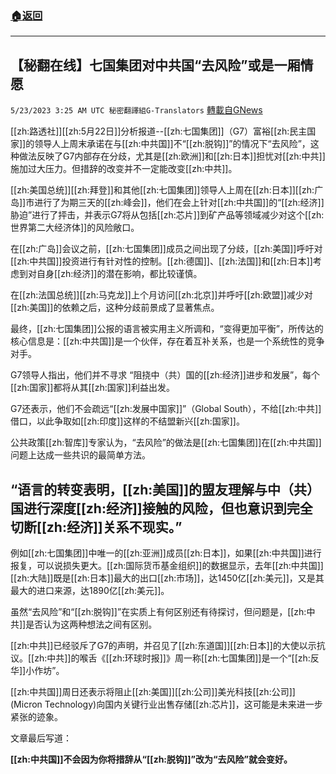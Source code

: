 ###  [:house:返回](README.md)
---


## 【秘翻在线】七国集团对中共国“去风险”或是一厢情愿
`5/23/2023 3:25 AM UTC 秘密翻譯組G-Translators` [轉載自GNews](https://gnews.org/articles/1323085)

        

[[zh:路透社]][[zh:5月22日]]分析报道--[[zh:七国集团]]（G7）富裕[[zh:民主国家]]的领导人上周末承诺在与[[zh:中共国]]不“[[zh:脱钩]]”的情况下“去风险”，这种做法反映了G7内部存在分歧，尤其是[[zh:欧洲]]和[[zh:日本]]担忧对[[zh:中共]]施加过大压力。但措辞的改变并不一定能改变[[zh:中共]]。

[[zh:美国总统]][[zh:拜登]]和其他[[zh:七国集团]]领导人上周在[[zh:日本]][[zh:广岛]]市进行了为期三天的[[zh:峰会]]，他们在会上针对[[zh:中共国]]的“[[zh:经济]]胁迫”进行了抨击，并表示G7将从包括[[zh:芯片]]到矿产品等领域减少对这个[[zh:世界第二大经济体]]的风险敞口。

在[[zh:广岛]]会议之前，[[zh:七国集团]]成员之间出现了分歧，[[zh:美国]]呼吁对[[zh:中共国]]投资进行有针对性的控制。[[zh:德国]]、[[zh:法国]]和[[zh:日本]]考虑到对自身[[zh:经济]]的潜在影响，都比较谨慎。

在[[zh:法国总统]][[zh:马克龙]]上个月访问[[zh:北京]]并呼吁[[zh:欧盟]]减少对[[zh:美国]]的依赖之后，这种分歧前景成了显著焦点。

最终，[[zh:七国集团]]公报的语言被实用主义所调和，“变得更加平衡”，所传达的核心信息是：[[zh:中共国]]是一个伙伴，存在着互补关系，也是一个系统性的竞争对手。

G7领导人指出，他们并不寻求 “阻挠中（共）国的[[zh:经济]]进步和发展”，每个[[zh:国家]]都将从其[[zh:国家]]利益出发。

G7还表示，他们不会疏远“[[zh:发展中国家]]”（Global South），不给[[zh:中共]]借口，以此争取如[[zh:印度]]这样的不结盟新兴[[zh:国家]]。

公共政策[[zh:智库]]专家认为，“去风险”的做法是[[zh:七国集团]]在[[zh:中共国]]问题上达成一些共识的最简单方法。


## “语言的转变表明，[[zh:美国]]的盟友理解与中（共）国进行深度[[zh:经济]]接触的风险，但也意识到完全切断[[zh:经济]]关系不现实。”

例如[[zh:七国集团]]中唯一的[[zh:亚洲]]成员[[zh:日本]]，如果[[zh:中共国]]进行报复，可以说损失更大。[[zh:国际货币基金组织]]的数据显示，去年[[zh:中共国]][[zh:大陆]]既是[[zh:日本]]最大的出口[[zh:市场]]，达1450亿[[zh:美元]]，又是其最大的进口来源，达1890亿[[zh:美元]]。

虽然“去风险”和“[[zh:脱钩]]”在实质上有何区别还有待探讨，但问题是，[[zh:中共]]是否认为这两种想法之间有区别。

[[zh:中共]]已经驳斥了G7的声明，并召见了[[zh:东道国]][[zh:日本]]的大使以示抗议。[[zh:中共]]的喉舌《[[zh:环球时报]]》周一称[[zh:七国集团]]是一个“[[zh:反华]]小作坊”。

[[zh:中共国]]周日还表示将阻止[[zh:美国]][[zh:公司]]美光科技[[zh:公司]] (Micron Technology)向国内关键行业出售存储[[zh:芯片]]，这可能是未来进一步紧张的迹象。

文章最后写道：

**[[zh:中共国]]不会因为你将措辞从“[[zh:脱钩]]”改为“去风险”就会变好。**

